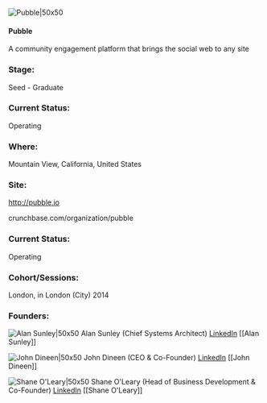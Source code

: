 

![Pubble|50x50](https://apimg.techstars.com/connect/images/image_files/538d/abb5/5bff/27a1/3800/0003/original/Pubble-Logo-Square.jpg)

#### Pubble
A community engagement platform that brings the social web to any site

### Stage: 
Seed - Graduate 

### Current Status: 
Operating

### Where:
Mountain View, California, United States

### Site:
http://pubble.io



crunchbase.com/organization/pubble

### Current Status: 
Operating

### Cohort/Sessions: 
London, in London (City) 2014

### Founders: 

![Alan Sunley|50x50](https://apimg.techstars.com/connect/images/image_files/538f/52c0/5966/639c/a900/0002/original/Alan_TS.jpg) Alan Sunley (Chief Systems Architect) [LinkedIn](https://linkedin.com/in/alan82) [[Alan Sunley]]

![John Dineen|50x50](http://s3.amazonaws.com/ts-accel-connect-uploads/images/image_files/538c/5ea5/3a9e/704c/c300/0003/original/John-p.jpg) John Dineen (CEO & Co-Founder) [LinkedIn](https://linkedin.com/in/dineenjohn) [[John Dineen]]

![Shane O'Leary|50x50](https://apimg.techstars.com/connect/images/image_files/538c/5e7e/3a9e/704c/c300/0002/original/Shane.jpg) Shane O'Leary (Head of Business Development & Co-Founder) [LinkedIn](https://linkedin.com/in/shaneoleary1) [[Shane O'Leary]]


